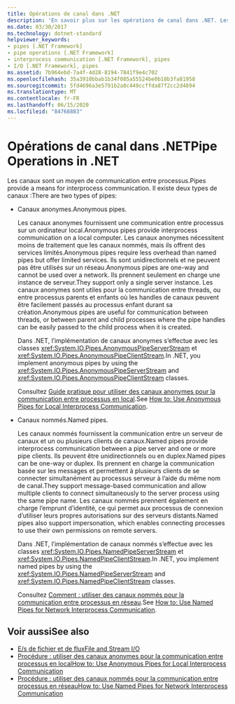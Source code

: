 ```yaml
---
title: Opérations de canal dans .NET
description: 'En savoir plus sur les opérations de canal dans .NET. Les canaux sont un moyen de communication entre processus. Il existe deux types de canaux : les canaux anonymes et les canaux nommés.'
ms.date: 03/30/2017
ms.technology: dotnet-standard
helpviewer_keywords:
- pipes [.NET Framework]
- pipe operations [.NET Framework]
- interprocess communication [.NET Framework], pipes
- I/O [.NET Framework], pipes
ms.assetid: 7b964ebd-7a4f-4d28-8194-7841f9e4c702
ms.openlocfilehash: 35a3910bbab1b34f085a55524be0b18b3fa81958
ms.sourcegitcommit: 5fd4696a3e5791b2a8c449ccffda87f2cc2d4894
ms.translationtype: MT
ms.contentlocale: fr-FR
ms.lasthandoff: 06/15/2020
ms.locfileid: "84768883"
---
```

# <a name="pipe-operations-in-net"></a><span data-ttu-id="5adf1-105">Opérations de canal dans .NET</span><span class="sxs-lookup"><span data-stu-id="5adf1-105">Pipe Operations in .NET</span></span>
<span data-ttu-id="5adf1-106">Les canaux sont un moyen de communication entre processus.</span><span class="sxs-lookup"><span data-stu-id="5adf1-106">Pipes provide a means for interprocess communication.</span></span> <span data-ttu-id="5adf1-107">Il existe deux types de canaux :</span><span class="sxs-lookup"><span data-stu-id="5adf1-107">There are two types of pipes:</span></span>  
  
- <span data-ttu-id="5adf1-108">Canaux anonymes.</span><span class="sxs-lookup"><span data-stu-id="5adf1-108">Anonymous pipes.</span></span>  
  
     <span data-ttu-id="5adf1-109">Les canaux anonymes fournissent une communication entre processus sur un ordinateur local.</span><span class="sxs-lookup"><span data-stu-id="5adf1-109">Anonymous pipes provide interprocess communication on a local computer.</span></span> <span data-ttu-id="5adf1-110">Les canaux anonymes nécessitent moins de traitement que les canaux nommés, mais ils offrent des services limités.</span><span class="sxs-lookup"><span data-stu-id="5adf1-110">Anonymous pipes require less overhead than named pipes but offer limited services.</span></span> <span data-ttu-id="5adf1-111">Ils sont unidirectionnels et ne peuvent pas être utilisés sur un réseau.</span><span class="sxs-lookup"><span data-stu-id="5adf1-111">Anonymous pipes are one-way and cannot be used over a network.</span></span> <span data-ttu-id="5adf1-112">Ils prennent seulement en charge une instance de serveur.</span><span class="sxs-lookup"><span data-stu-id="5adf1-112">They support only a single server instance.</span></span> <span data-ttu-id="5adf1-113">Les canaux anonymes sont utiles pour la communication entre threads, ou entre processus parents et enfants où les handles de canaux peuvent être facilement passés au processus enfant durant sa création.</span><span class="sxs-lookup"><span data-stu-id="5adf1-113">Anonymous pipes are useful for communication between threads, or between parent and child processes where the pipe handles can be easily passed to the child process when it is created.</span></span>  
  
     <span data-ttu-id="5adf1-114">Dans .NET, l’implémentation de canaux anonymes s’effectue avec les classes <xref:System.IO.Pipes.AnonymousPipeServerStream> et <xref:System.IO.Pipes.AnonymousPipeClientStream>.</span><span class="sxs-lookup"><span data-stu-id="5adf1-114">In .NET, you implement anonymous pipes by using the <xref:System.IO.Pipes.AnonymousPipeServerStream> and <xref:System.IO.Pipes.AnonymousPipeClientStream> classes.</span></span>  
  
     <span data-ttu-id="5adf1-115">Consultez [Guide pratique pour utiliser des canaux anonymes pour la communication entre processus en local](how-to-use-anonymous-pipes-for-local-interprocess-communication.md).</span><span class="sxs-lookup"><span data-stu-id="5adf1-115">See [How to: Use Anonymous Pipes for Local Interprocess Communication](how-to-use-anonymous-pipes-for-local-interprocess-communication.md).</span></span>  
  
- <span data-ttu-id="5adf1-116">Canaux nommés.</span><span class="sxs-lookup"><span data-stu-id="5adf1-116">Named pipes.</span></span>  
  
     <span data-ttu-id="5adf1-117">Les canaux nommés fournissent la communication entre un serveur de canaux et un ou plusieurs clients de canaux.</span><span class="sxs-lookup"><span data-stu-id="5adf1-117">Named pipes provide interprocess communication between a pipe server and one or more pipe clients.</span></span> <span data-ttu-id="5adf1-118">Ils peuvent être unidirectionnels ou en duplex.</span><span class="sxs-lookup"><span data-stu-id="5adf1-118">Named pipes can be one-way or duplex.</span></span> <span data-ttu-id="5adf1-119">Ils prennent en charge la communication basée sur les messages et permettent à plusieurs clients de se connecter simultanément au processus serveur à l’aide du même nom de canal.</span><span class="sxs-lookup"><span data-stu-id="5adf1-119">They support message-based communication and allow multiple clients to connect simultaneously to the server process using the same pipe name.</span></span> <span data-ttu-id="5adf1-120">Les canaux nommés prennent également en charge l’emprunt d’identité, ce qui permet aux processus de connexion d’utiliser leurs propres autorisations sur des serveurs distants.</span><span class="sxs-lookup"><span data-stu-id="5adf1-120">Named pipes also support impersonation, which enables connecting processes to use their own permissions on remote servers.</span></span>  
  
     <span data-ttu-id="5adf1-121">Dans .NET, l’implémentation de canaux nommés s’effectue avec les classes <xref:System.IO.Pipes.NamedPipeServerStream> et <xref:System.IO.Pipes.NamedPipeClientStream>.</span><span class="sxs-lookup"><span data-stu-id="5adf1-121">In .NET, you implement named pipes by using the <xref:System.IO.Pipes.NamedPipeServerStream> and <xref:System.IO.Pipes.NamedPipeClientStream> classes.</span></span>  
  
     <span data-ttu-id="5adf1-122">Consultez [Comment : utiliser des canaux nommés pour la communication entre processus en réseau](how-to-use-named-pipes-for-network-interprocess-communication.md).</span><span class="sxs-lookup"><span data-stu-id="5adf1-122">See [How to: Use Named Pipes for Network Interprocess Communication](how-to-use-named-pipes-for-network-interprocess-communication.md).</span></span>  
  
## <a name="see-also"></a><span data-ttu-id="5adf1-123">Voir aussi</span><span class="sxs-lookup"><span data-stu-id="5adf1-123">See also</span></span>

- [<span data-ttu-id="5adf1-124">E/s de fichier et de flux</span><span class="sxs-lookup"><span data-stu-id="5adf1-124">File and Stream I/O</span></span>](index.md)
- [<span data-ttu-id="5adf1-125">Procédure : utiliser des canaux anonymes pour la communication entre processus en local</span><span class="sxs-lookup"><span data-stu-id="5adf1-125">How to: Use Anonymous Pipes for Local Interprocess Communication</span></span>](how-to-use-anonymous-pipes-for-local-interprocess-communication.md)
- [<span data-ttu-id="5adf1-126">Procédure : utiliser des canaux nommés pour la communication entre processus en réseau</span><span class="sxs-lookup"><span data-stu-id="5adf1-126">How to: Use Named Pipes for Network Interprocess Communication</span></span>](how-to-use-named-pipes-for-network-interprocess-communication.md)
